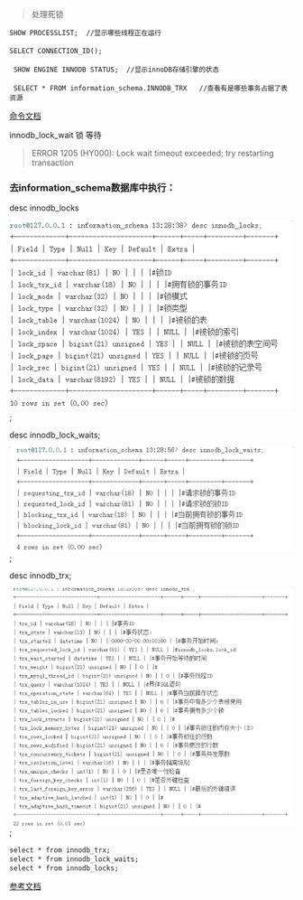 >处理死锁

    SHOW PROCESSLIST;  //显示哪些线程正在运行

    SELECT CONNECTION_ID();

     SHOW ENGINE INNODB STATUS;  //显示innoDB存储引擎的状态

     SELECT * FROM information_schema.INNODB_TRX   //查看有是哪些事务占据了表资源

[命令文档](http://blog.csdn.net/lemonyfei/article/details/11897851)

innodb_lock_wait 锁 等待

> ERROR 1205 (HY000): Lock wait timeout exceeded; try restarting transaction

### 去information_schema数据库中执行：

desc innodb_locks

![innodb_locks](./image/innodb_locks.png);

desc innodb_lock_waits;

![innodb_lock_waits](./image/innodb_lock_waits.png);

desc innodb_trx;

![innodb_trx](./image/innodb_trx.png);

    select * from innodb_trx;
    select * from innodb_lock_waits;
    select * from innodb_locks;


[参考文档](http://blog.sina.com.cn/s/blog_6bb63c9e0100s7cb.html)
